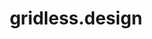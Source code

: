 ---
layout: bookmark
title: gridless.design
tags:
  - Bookmarks
  - Design
  - Resources
created: '2023-04-15T09:18:36.786Z'
link: https://gridless.design/
id: 557847847
excerpt: get rid of the grid!
image: https://gridless.design/og-image.jpg
---